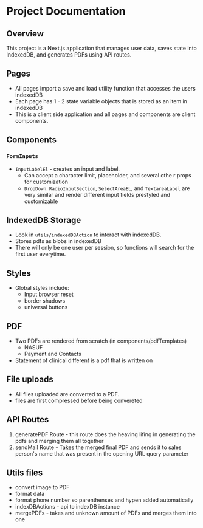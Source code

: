 # Project Documentation

## Overview

This project is a Next.js application that manages user data, saves state into IndexedDB, and generates PDFs using API routes.

## Pages

- All pages import a save and load utility function that accesses the users indexedDB
- Each page has 1 - 2 state variable objects that is stored as an item in indexedDB
- This is a client side application and all pages and components are client components.

## Components

### `FormInputs`

- `InputLabelEl` - creates an input and label.
  - Can accept a character limit, placeholder, and several othe r props for customization
  - `DropDown`. `RadioInputSection`, `SelectAreaEL`, and `TextareaLabel` are very similar and render different input fields prestyled and customizable

## IndexedDB Storage

- Look in `utils/indexedDBAction` to interact with indexedDB.
- Stores pdfs as blobs in indexedDB
- There will only be one user per session, so functions will search for the first user everytime.

## Styles

- Global styles include:
  - Input browser reset
  - border shadows
  - universal buttons

## PDF

- Two PDFs are rendered from scratch (in components/pdfTemplates)
  - NASUF
  - Payment and Contacts
- Statement of clinical different is a pdf that is written on

## File uploads

- All files uploaded are converted to a PDF.
- files are first compressed before being convereted

## API Routes

1. generatePDF Route - this route does the heaving lifing in generating the pdfs and merging them all together
2. sendMail Route - Takes the merged final PDF and sends it to sales person's name that was present in the opening URL query parameter

## Utils files

- convert image to PDF
- format data
- format phone number so parenthenses and hypen added automatically
- indexDBActions - api to indexDB instance
- mergePDFs - takes and unknown amount of PDFs and merges them into one
